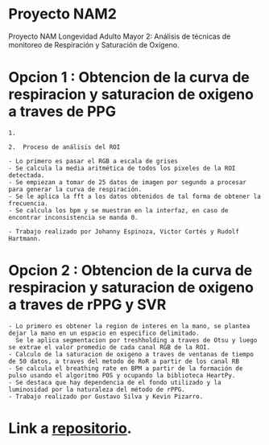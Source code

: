 # Proyecto NAM2

Proyecto NAM Longevidad Adulto Mayor 2: Análisis de técnicas de monitoreo de Respiración y Saturación de Oxígeno.

# Opcion 1 : Obtencion de la curva de respiracion y saturacion de oxigeno a traves de PPG
	1. 
	
	2.  Proceso de análisis del ROI

	- Lo primero es pasar el RGB a escala de grises
	- Se calcula la media aritmética de todos los pixeles de la ROI detectada.
	- Se empiezan a tomar de 25 datos de imagen por segundo a procesar para generar la curva de respiración.
	- Se le aplica la fft a los datos obtenidos de tal forma de obtener la frecuencia.
	- Se calcula los bpm y se muestran en la interfaz, en caso de encontrar inconsistencia se manda 0.
	
	- Trabajo realizado por Johanny Espinoza, Victor Cortés y Rudolf Hartmann.

# Opcion 2 : Obtencion de la curva de respiracion y saturacion de oxigeno a traves de rPPG y SVR
	- Lo primero es obtener la region de interes en la mano, se plantea dejar la mano en un espacio en especifico delimitado.
	  Se le aplica segmentacion por treshholding a traves de Otsu y luego se extrae el valor promedio de cada canal RGB de la ROI.
	- Calculo de la saturacion de oxigeno a traves de ventanas de tiempo de 50 datos, a traves del metodo de RoR a partir de los canal RB
	- Se calcula el breathing rate en BPM a partir de la formación de pulso usando el algoritmo POS y ocupando la biblioteca HeartPy.
	- Se destaca que hay dependencia de el fondo utilizado y la luminosidad por la naturaleza del método de rPPG.
	- Trabajo realizado por Gustavo Silva y Kevin Pizarro.

# Link a [repositorio](https://gitlab.com/elo328/proyecto-nam2).

